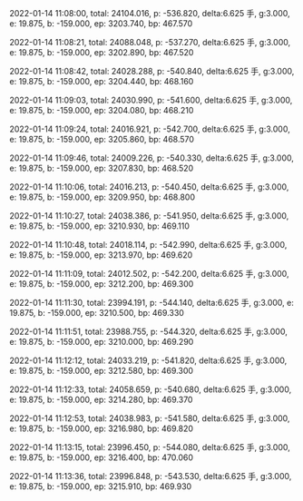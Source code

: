 2022-01-14 11:08:00, total: 24104.016, p: -536.820, delta:6.625 手, g:3.000, e: 19.875, b: -159.000, ep: 3203.740, bp: 467.570

2022-01-14 11:08:21, total: 24088.048, p: -537.270, delta:6.625 手, g:3.000, e: 19.875, b: -159.000, ep: 3202.890, bp: 467.520

2022-01-14 11:08:42, total: 24028.288, p: -540.840, delta:6.625 手, g:3.000, e: 19.875, b: -159.000, ep: 3204.440, bp: 468.160

2022-01-14 11:09:03, total: 24030.990, p: -541.600, delta:6.625 手, g:3.000, e: 19.875, b: -159.000, ep: 3204.080, bp: 468.210

2022-01-14 11:09:24, total: 24016.921, p: -542.700, delta:6.625 手, g:3.000, e: 19.875, b: -159.000, ep: 3205.860, bp: 468.570

2022-01-14 11:09:46, total: 24009.226, p: -540.330, delta:6.625 手, g:3.000, e: 19.875, b: -159.000, ep: 3207.830, bp: 468.520

2022-01-14 11:10:06, total: 24016.213, p: -540.450, delta:6.625 手, g:3.000, e: 19.875, b: -159.000, ep: 3209.950, bp: 468.800

2022-01-14 11:10:27, total: 24038.386, p: -541.950, delta:6.625 手, g:3.000, e: 19.875, b: -159.000, ep: 3210.930, bp: 469.110

2022-01-14 11:10:48, total: 24018.114, p: -542.990, delta:6.625 手, g:3.000, e: 19.875, b: -159.000, ep: 3213.970, bp: 469.620

2022-01-14 11:11:09, total: 24012.502, p: -542.200, delta:6.625 手, g:3.000, e: 19.875, b: -159.000, ep: 3212.200, bp: 469.300

2022-01-14 11:11:30, total: 23994.191, p: -544.140, delta:6.625 手, g:3.000, e: 19.875, b: -159.000, ep: 3210.500, bp: 469.330

2022-01-14 11:11:51, total: 23988.755, p: -544.320, delta:6.625 手, g:3.000, e: 19.875, b: -159.000, ep: 3210.000, bp: 469.290

2022-01-14 11:12:12, total: 24033.219, p: -541.820, delta:6.625 手, g:3.000, e: 19.875, b: -159.000, ep: 3212.580, bp: 469.300

2022-01-14 11:12:33, total: 24058.659, p: -540.680, delta:6.625 手, g:3.000, e: 19.875, b: -159.000, ep: 3214.280, bp: 469.370

2022-01-14 11:12:53, total: 24038.983, p: -541.580, delta:6.625 手, g:3.000, e: 19.875, b: -159.000, ep: 3216.980, bp: 469.820

2022-01-14 11:13:15, total: 23996.450, p: -544.080, delta:6.625 手, g:3.000, e: 19.875, b: -159.000, ep: 3216.400, bp: 470.060

2022-01-14 11:13:36, total: 23996.848, p: -543.530, delta:6.625 手, g:3.000, e: 19.875, b: -159.000, ep: 3215.910, bp: 469.930